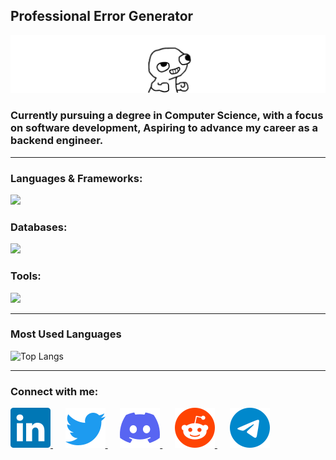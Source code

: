 ## Professional Error Generator
<p align="center">
  <img src="w.png" alt="yipeee"/>
</p>

### Currently pursuing a degree in Computer Science, with a focus on software development, Aspiring to advance my career as a backend engineer.

---
### Languages & Frameworks:
<p align="left">
  <a href="https://skillicons.dev">
    <img src="https://skillicons.dev/icons?i=js,ts,go,bash,nodejs,express,nestjs" />
  </a>
</p>

### Databases:
<p align="left">
  <a href="https://skillicons.dev">
    <img src="https://skillicons.dev/icons?i=postgres,sqlite,mongodb,redis" />
  </a>
</p>

### Tools:
<p align="left">
  <a href="https://skillicons.dev">
    <img src="https://skillicons.dev/icons?i=git,docker,nginx,postman,jest,npm" />
  </a>
</p>

---
### Most Used Languages
![Top Langs](https://github-readme-stats.vercel.app/api/top-langs/?username=mostafa-mahmood&layout=compact&theme=radical)

---
### Connect with me:
<p align="left">
  <a href="https://www.linkedin.com/in/mostafa-mahmoud2004" target="_blank">
    <img src="linkedin.svg" alt="LinkedIn"/>
  </a>&nbsp;&nbsp;&nbsp;&nbsp;
  <a href="https://twitter.com/_firenze___" target="_blank">
    <img src="twitter.svg" alt="twitter"/>
  </a>&nbsp;&nbsp;&nbsp;&nbsp;
  <a href="https://discord.com/users/926510960141811812" target="_blank">
    <img src="discord.svg" alt="Discord"/>
  </a>&nbsp;&nbsp;&nbsp;&nbsp;
  <a href="https://www.reddit.com/user/United-Belt-7407" target="_blank">
    <img src="reddit.svg" alt="Reddit"/>
  </a>&nbsp;&nbsp;&nbsp;&nbsp;
  <a href="https://t.me/mm_khedr" target="_blank">
    <img src="telegram.svg" alt="Reddit"/>
  </a>
</p>

<img src="https://komarev.com/ghpvc/?username=mostafa-mahmood" width="0" height="0" />
